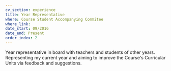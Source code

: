 ```yaml
---
cv_section: experience
title: Year Representative
where: Course Student Accompanying Commitee
where_link: 
date_start: 09/2016
date_end: Present
order_index: 2
---
```


Year representative in board with teachers and students of other years. Representing my current year and aiming to improve the Course's Curricular Units via feedback and suggestions.